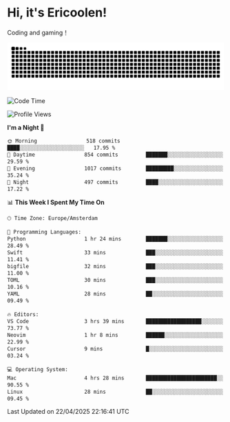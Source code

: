 # Hi, it's Ericoolen!
Coding and gaming！

<picture>
  <source media="(prefers-color-scheme: dark)" srcset="https://raw.githubusercontent.com/Eric-Song-Nop/Eric-Song-Nop/output/github-contribution-grid-snake-dark.svg">
  <source media="(prefers-color-scheme: light)" srcset="https://raw.githubusercontent.com/Eric-Song-Nop/Eric-Song-Nop/output/github-contribution-grid-snake.svg">
  <img alt="github contribution grid snake animation" src="https://raw.githubusercontent.com/Eric-Song-Nop/Eric-Song-Nop/output/github-contribution-grid-snake.svg">
</picture>

<!--START_SECTION:waka-->
![Code Time](http://img.shields.io/badge/Code%20Time-1%2C810%20hrs%201%20min-blue)

![Profile Views](http://img.shields.io/badge/Profile%20Views-1-blue)

**I'm a Night 🦉** 

```text
🌞 Morning                518 commits         ████░░░░░░░░░░░░░░░░░░░░░   17.95 % 
🌆 Daytime                854 commits         ███████░░░░░░░░░░░░░░░░░░   29.59 % 
🌃 Evening                1017 commits        █████████░░░░░░░░░░░░░░░░   35.24 % 
🌙 Night                  497 commits         ████░░░░░░░░░░░░░░░░░░░░░   17.22 % 
```


📊 **This Week I Spent My Time On** 

```text
🕑︎ Time Zone: Europe/Amsterdam

💬 Programming Languages: 
Python                   1 hr 24 mins        ███████░░░░░░░░░░░░░░░░░░   28.49 % 
Swift                    33 mins             ███░░░░░░░░░░░░░░░░░░░░░░   11.41 % 
bigfile                  32 mins             ███░░░░░░░░░░░░░░░░░░░░░░   11.00 % 
TOML                     30 mins             ███░░░░░░░░░░░░░░░░░░░░░░   10.16 % 
YAML                     28 mins             ██░░░░░░░░░░░░░░░░░░░░░░░   09.49 % 

🔥 Editors: 
VS Code                  3 hrs 39 mins       ██████████████████░░░░░░░   73.77 % 
Neovim                   1 hr 8 mins         ██████░░░░░░░░░░░░░░░░░░░   22.99 % 
Cursor                   9 mins              █░░░░░░░░░░░░░░░░░░░░░░░░   03.24 % 

💻 Operating System: 
Mac                      4 hrs 28 mins       ███████████████████████░░   90.55 % 
Linux                    28 mins             ██░░░░░░░░░░░░░░░░░░░░░░░   09.45 % 
```


 Last Updated on 22/04/2025 22:16:41 UTC
<!--END_SECTION:waka-->
